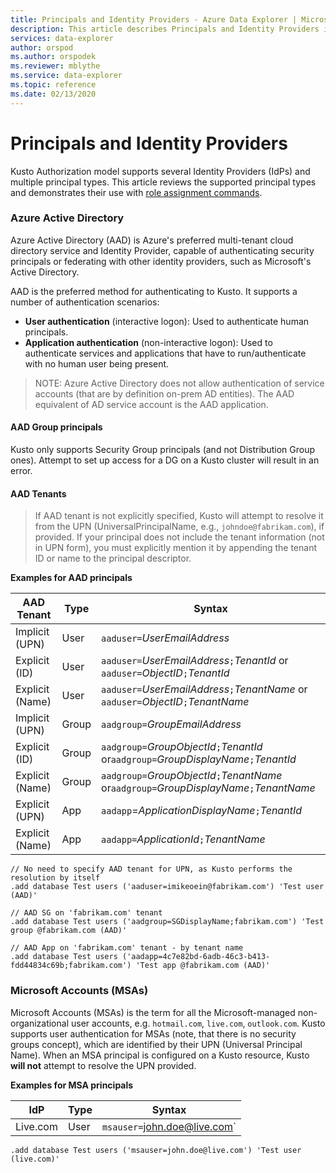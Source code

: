 ```yaml
---
title: Principals and Identity Providers - Azure Data Explorer | Microsoft Docs
description: This article describes Principals and Identity Providers in Azure Data Explorer.
services: data-explorer
author: orspod
ms.author: orspodek
ms.reviewer: mblythe
ms.service: data-explorer
ms.topic: reference
ms.date: 02/13/2020
---
```

# Principals and Identity Providers

Kusto Authorization model supports several Identity Providers (IdPs) and multiple principal types.
This article reviews the supported principal types and demonstrates their use with [role assignment commands](../../management/security-roles.md).

### Azure Active Directory
Azure Active Directory (AAD) is Azure's preferred multi-tenant cloud directory service and Identity Provider,
capable of authenticating security principals or federating with other identity providers, such as Microsoft's Active Directory.

AAD is the preferred method for authenticating to Kusto. It supports a number of authentication scenarios:
* **User authentication** (interactive logon): Used to authenticate human principals.
* **Application authentication** (non-interactive logon): Used to authenticate services and applications that have to run/authenticate with no human user being present.

>NOTE: Azure Active Directory does not allow authentication of service accounts (that are by definition on-prem AD entities).
  The AAD equivalent of AD service account is the AAD application.

#### AAD Group principals
Kusto only supports Security Group principals (and not Distribution Group ones). Attempt to set up access for a DG on a Kusto cluster will result in an error.

#### AAD Tenants


>If AAD tenant is not explicitly specified, Kusto will attempt to resolve it from the UPN (UniversalPrincipalName, e.g., `johndoe@fabrikam.com`), if provided.
  If your principal does not include the tenant information (not in UPN form), you must explicitly mention it by appending the tenant ID or name to the principal descriptor.

**Examples for AAD principals**

|AAD Tenant |Type |Syntax |
|-----------|-----|-------|
|Implicit (UPN)  |User  |`aaduser=`*UserEmailAddress*
|Explicit (ID)   |User  |`aaduser=`*UserEmailAddress*`;`*TenantId* or `aaduser=`*ObjectID*`;`*TenantId*
|Explicit (Name) |User  |`aaduser=`*UserEmailAddress*`;`*TenantName* or `aaduser=`*ObjectID*`;`*TenantName*
|Implicit (UPN)  |Group |`aadgroup=`*GroupEmailAddress*
|Explicit (ID)   |Group |`aadgroup=`*GroupObjectId*`;`*TenantId* or`aadgroup=`*GroupDisplayName*`;`*TenantId*
|Explicit (Name) |Group |`aadgroup=`*GroupObjectId*`;`*TenantName* or`aadgroup=`*GroupDisplayName*`;`*TenantName*
|Explicit (UPN)  |App   |`aadapp`=*ApplicationDisplayName*`;`*TenantId*
|Explicit (Name) |App   |`aadapp=`*ApplicationId*`;`*TenantName*

```kusto
// No need to specify AAD tenant for UPN, as Kusto performs the resolution by itself
.add database Test users ('aaduser=imikeoein@fabrikam.com') 'Test user (AAD)'

// AAD SG on 'fabrikam.com' tenant
.add database Test users ('aadgroup=SGDisplayName;fabrikam.com') 'Test group @fabrikam.com (AAD)'

// AAD App on 'fabrikam.com' tenant - by tenant name
.add database Test users ('aadapp=4c7e82bd-6adb-46c3-b413-fdd44834c69b;fabrikam.com') 'Test app @fabrikam.com (AAD)'
```

### Microsoft Accounts (MSAs)
Microsoft Accounts (MSAs) is the term for all the Microsoft-managed non-organizational user accounts, e.g. `hotmail.com`, `live.com`, `outlook.com`.
Kusto supports user authentication for MSAs (note, that there is no security groups concept), which are identified by their UPN (Universal Principal Name).
When an MSA principal is configured on a Kusto resource, Kusto **will not** attempt to resolve the UPN provided.

**Examples for MSA principals**

|IdP  |Type  |Syntax |
|-----|------|-------|
|Live.com |User  |`msauser=`john.doe@live.com`

```kusto
.add database Test users ('msauser=john.doe@live.com') 'Test user (live.com)'
```

